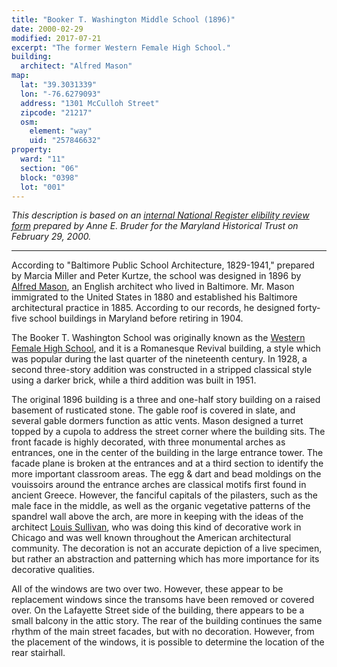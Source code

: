 ```yaml
---
title: "Booker T. Washington Middle School (1896)"
date: 2000-02-29
modified: 2017-07-21
excerpt: "The former Western Female High School."
building:
  architect: "Alfred Mason"
map:
  lat: "39.3031339"
  lon: "-76.6279093"
  address: "1301 McCulloh Street"
  zipcode: "21217"
  osm:
    element: "way"
    uid: "257846632"
property:
  ward: "11"
  section: "06"
  block: "0398"
  lot: "001"
---
```


*This description is based on an [internal National Register elibility review form](https://mht.maryland.gov/secure/Medusa/PDF/Baltimore%20City/B-5045.pdf) prepared by Anne E. Bruder for the Maryland Historical Trust on February 29, 2000.*

---

According to "Baltimore Public School Architecture, 1829-1941," prepared by Marcia Miller and Peter Kurtze, the school was designed in 1896 by [Alfred Mason](http://baltimorearchitecture.org/biographies/alfred-mason/), an English architect who lived in Baltimore. Mr. Mason immigrated to the United States in 1880 and established his Baltimore architectural practice in 1885. According to our records, he designed forty-five school buildings in Maryland before retiring in 1904.

The Booker T. Washington School was originally known as the [Western Female High School](https://en.wikipedia.org/wiki/Western_High_School_(Baltimore)), and it is a Romanesque Revival building, a style which was popular during the last quarter of the nineteenth century. In 1928, a second three-story addition was constructed in a stripped classical style using a darker brick, while a third addition was built in 1951.

The original 1896 building is a three and one-half story building on a raised basement of rusticated stone. The gable roof is covered in slate, and several gable dormers function as attic vents. Mason designed a turret topped by a cupola to address the street corner where the building sits. The front facade is highly decorated, with three monumental arches as entrances, one in the center of the building in the large entrance tower. The facade plane is broken at the entrances and at a third section to identify the more important classroom areas. The egg & dart and bead moldings on the vouissoirs around the entrance arches are classical motifs first found in ancient Greece. However, the fanciful capitals of the  pilasters, such as the male face in the middle, as well as the organic vegetative patterns of the spandrel wall above the arch, are more in keeping with the ideas of the architect [Louis Sullivan](https://en.wikipedia.org/wiki/Louis_Sullivan), who was doing this kind of decorative work in Chicago and was well known throughout the American architectural community. The decoration is not an accurate depiction of a live specimen, but rather an abstraction and patterning which has more importance for its decorative qualities.

All of the windows are two over two. However, these appear to be replacement windows since the transoms have been removed or covered over. On the Lafayette Street side of the building, there appears to be a small balcony in the attic story. The rear of the building continues the same rhythm of the main street facades, but with no decoration. However, from the placement of the windows, it is possible to determine the location of the rear stairhall.

